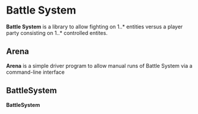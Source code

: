 # Battle System

**Battle System** is a library to allow fighting on 1..* entities versus a player party consisting on 1..* controlled entites.

## Arena

**Arena** is a simple driver program to allow manual runs of Battle System via a command-line interface

## BattleSystem

**BattleSystem**